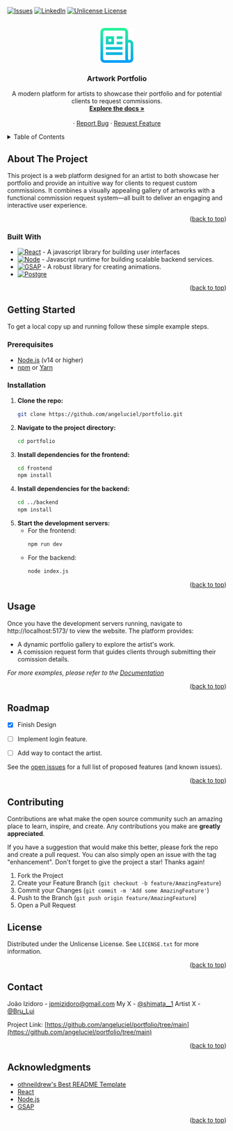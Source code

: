 <!-- Improved compatibility of back to top link: See: https://github.com/othneildrew/Best-README-Template/pull/73 -->
<a id="readme-top"></a>
<!--
*** Thanks for checking out the Best-README-Template. If you have a suggestion
*** that would make this better, please fork the repo and create a pull request
*** or simply open an issue with the tag "enhancement".
*** Don't forget to give the project a star!
*** Thanks again! Now go create something AMAZING! :D
-->



<!-- PROJECT SHIELDS -->
<!--
*** I'm using markdown "reference style" links for readability.
*** Reference links are enclosed in brackets [ ] instead of parentheses ( ).
*** See the bottom of this document for the declaration of the reference variables
*** for contributors-url, forks-url, etc. This is an optional, concise syntax you may use.
*** https://www.markdownguide.org/basic-syntax/#reference-style-links
-->

[![Issues][issues-shield]][issues-url]
[![LinkedIn][linkedin-shield]][linkedin-url]
[![Unlicense License][license-shield]][license-url]



<!-- PROJECT LOGO -->
<br />
<div align="center">
  <a href="https://github.com/othneildrew/Best-README-Template">
    <img src="images/logo.png" alt="Logo" width="80" height="80">
  </a>

  <h3 align="center">Artwork Portfolio</h3>

  <p align="center">
    A modern platform for artists to showcase their portfolio and for potential clients to request commissions.
    <br />
    <a href="https://github.com/angeluciel/portfolio"><strong>Explore the docs »</strong></a>
    <br />
    <br />
    <!-- <a href="#">View Demo</a> -->
    &middot;
    <a href="https://github.com/angeluciel/portfolio/blob/main/.github/ISSUE_TEMPLATE/bug-report---.md">Report Bug</a>
    &middot;
    <a href="https://github.com/angeluciel/portfolio/blob/main/.github/ISSUE_TEMPLATE/feature-request---.md">Request Feature</a>
  </p>
</div>



<!-- TABLE OF CONTENTS -->
<details>
  <summary>Table of Contents</summary>
  <ol>
    <li>
      <a href="#about-the-project">About The Project</a>
      <ul>
        <li><a href="#built-with">Built With</a></li>
      </ul>
    </li>
    <li>
      <a href="#getting-started">Getting Started</a>
      <ul>
        <li><a href="#prerequisites">Prerequisites</a></li>
        <li><a href="#installation">Installation</a></li>
      </ul>
    </li>
    <li><a href="#usage">Usage</a></li>
    <li><a href="#roadmap">Roadmap</a></li>
    <li><a href="#contributing">Contributing</a></li>
    <li><a href="#license">License</a></li>
    <li><a href="#contact">Contact</a></li>
    <li><a href="#acknowledgments">Acknowledgments</a></li>
  </ol>
</details>



<!-- ABOUT THE PROJECT -->
## About The Project

<!-- [![Product Name Screen Shot][product-screenshot]](https://example.com) -->

This project is a web platform designed for an artist to both showcase her portfolio and provide an intuitive way for clients to request custom commissions. It combines a visually appealing gallery of artworks with a functional commission request system—all built to deliver an engaging and interactive user experience.

<!--Here's why:
* Your time should be focused on creating something amazing. A project that solves a problem and helps others
* You shouldn't be doing the same tasks over and over like creating a README from scratch
* You should implement DRY principles to the rest of your life :smile:

Of course, no one template will serve all projects since your needs may be different. So I'll be adding more in the near future. You may also suggest changes by forking this repo and creating a pull request or opening an issue. Thanks to all the people have contributed to expanding this template!

Use the `BLANK_README.md` to get started.
-->
<p align="right">(<a href="#readme-top">back to top</a>)</p>



### Built With

<!-- * [![Next][Next.js]][Next-url] -->
* [![React][React.js]][React-url] - A javascript library for building user interfaces
* [![Node][Node.js]][Node-url] - Javascript runtime for building scalable backend services.
* [![GSAP][GSAP.js]][GSAP-url] - A robust library for creating animations.
* [![Postgre]][Postgre-url] 
<!-- * [![Vue][Vue.js]][Vue-url] -->
<!-- * [![Angular][Angular.io]][Angular-url] -->
<!-- * [![Svelte][Svelte.dev]][Svelte-url] -->
<!-- * [![Laravel][Laravel.com]][Laravel-url] -->
<!-- * [![Bootstrap][Bootstrap.com]][Bootstrap-url] -->
<!-- * [![JQuery][JQuery.com]][JQuery-url]  -->

<p align="right">(<a href="#readme-top">back to top</a>)</p>



<!-- GETTING STARTED -->
## Getting Started

To get a local copy up and running follow these simple example steps.

### Prerequisites

- [Node.js](https://nodejs.org/en/) (v14 or higher)
- [npm](https://www.npmjs.com/) or [Yarn](https://yarnpkg.com/)

### Installation
1. **Clone the repo:**
   ```bash
   git clone https://github.com/angeluciel/portfolio.git
   ```
2. **Navigate to the project directory:**
    ```bash
    cd portfolio
    ```
3. **Install dependencies for the frontend:**
    ```bash
    cd frontend
    npm install
    ```
4. **Install dependencies for the backend:**
    ```bash
    cd ../backend
    npm install
    ```
5. **Start the development servers:**
    * For the frontend:
      ```bash
      npm run dev
      ```
    * For the backend:
      ```bash
      node index.js
      ```

<p align="right">(<a href="#readme-top">back to top</a>)</p>



<!-- USAGE EXAMPLES -->
## Usage

Once you have the development servers running, navigate to http://localhost:5173/ to view the website. The platform provides:
* A dynamic portfolio gallery to explore the artist's work.
* A comission request form that guides clients through submitting their comission details.

_For more examples, please refer to the [Documentation](https://www.youtube.com/watch?v=dQw4w9WgXcQ)_

<p align="right">(<a href="#readme-top">back to top</a>)</p>



<!-- ROADMAP -->
## Roadmap

- [x] Finish Design
- [ ] Implement login feature.
- [ ] Add way to contact the artist.


See the [open issues](https://github.com/angeluciel/portfolio/issues) for a full list of proposed features (and known issues).

<p align="right">(<a href="#readme-top">back to top</a>)</p>


<!-- CONTRIBUTING -->
## Contributing

Contributions are what make the open source community such an amazing place to learn, inspire, and create. Any contributions you make are **greatly appreciated**.

If you have a suggestion that would make this better, please fork the repo and create a pull request. You can also simply open an issue with the tag "enhancement".
Don't forget to give the project a star! Thanks again!

1. Fork the Project
2. Create your Feature Branch (`git checkout -b feature/AmazingFeature`)
3. Commit your Changes (`git commit -m 'Add some AmazingFeature'`)
4. Push to the Branch (`git push origin feature/AmazingFeature`)
5. Open a Pull Request

<!--
### Top contributors:

<a href="https://github.com/othneildrew/Best-README-Template/graphs/contributors">
  <img src="https://contrib.rocks/image?repo=othneildrew/Best-README-Template" alt="contrib.rocks image" />
</a>

<p align="right">(<a href="#readme-top">back to top</a>)</p>
-->


<!-- LICENSE -->
## License

Distributed under the Unlicense License. See `LICENSE.txt` for more information.

<p align="right">(<a href="#readme-top">back to top</a>)</p>



<!-- CONTACT -->
## Contact

João Izidoro - jpmizidoro@gmail.com
My X - [@shimata__1](https://www.youtube.com/watch?v=dQw4w9WgXcQ)
Artist X - [@Bru_Lui](https://twitter.com/Bru__Lui)

Project Link: [https://github.com/angeluciel/portfolio/tree/main](https://github.com/angeluciel/portfolio/tree/main)

<p align="right">(<a href="#readme-top">back to top</a>)</p>



<!-- ACKNOWLEDGMENTS -->
## Acknowledgments

* [othneildrew's Best README Template](https://github.com/othneildrew/Best-README-Template)
* [React](https://reactjs.org/)
* [Node.js](https://nodejs.org/)
* [GSAP][GSAP-url]

<p align="right">(<a href="#readme-top">back to top</a>)</p>



<!-- MARKDOWN LINKS & IMAGES -->
<!-- https://www.markdownguide.org/basic-syntax/#reference-style-links -->
[issues-shield]: https://img.shields.io/github/issues/othneildrew/Best-README-Template.svg?style=for-the-badge
[issues-url]: https://github.com/angeluciel/portfolio/issues
[license-shield]: https://img.shields.io/badge/license-MIT-blue
[license-url]: https://github.com/angeluciel/portfolio/blob/main/LICENSE.txt
[linkedin-shield]: https://img.shields.io/badge/-LinkedIn-black.svg?style=for-the-badge&logo=linkedin&colorB=555
[linkedin-url]: https://www.linkedin.com/in/jo%C3%A3o-pedro-m-izidoro-986123309/
[product-screenshot]: images/screenshot.png
[Next.js]: https://img.shields.io/badge/next.js-000000?style=for-the-badge&logo=nextdotjs&logoColor=white
[Next-url]: https://nextjs.org/
<!-- REACT -->
[React.js]: https://img.shields.io/badge/React-20232A?style=for-the-badge&logo=react&logoColor=61DAFB
[React-url]: https://reactjs.org/
<!-- NODE -->
[Node.js]: https://img.shields.io/badge/node.js-339933?style=for-the-badge&logo=Node.js&logoColor=white
[Node-url]: https://nodejs.org/docs/latest/api/
<!-- GSAP -->
[GSAP.js]: https://img.shields.io/badge/GSAP-101010?style=flat&logoSize=auto&logo=greensock&logoColor=FFFFFF
[GSAP-url]: https://gsap.com/docs/v3/
<!-- POSTGRESQL -->
[Postgre]: https://img.shields.io/badge/postgresql-4169e1?style=for-the-badge&logo=postgresql&logoColor=white
[Postgre-url]: https://www.postgresql.org/docs/
